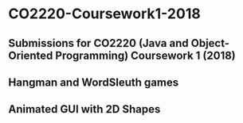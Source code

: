 # CO2220-Coursework1-2018
## Submissions for CO2220 (Java and Object-Oriented Programming) Coursework 1 (2018)
## Hangman and WordSleuth games
## Animated GUI with 2D Shapes
